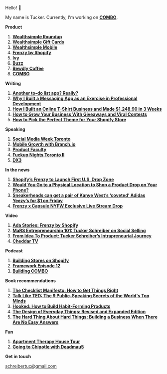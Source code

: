 Hello! 👋

My name is Tucker. Currently, I'm working on **[COMBO](https://joincombo.com/)**.

**Product**

1. **[Wealthsimple Roundup](https://www.wealthsimple.com/en-ca/magazine/news-roundup)**
2. **[Wealthsimple Gift Cards](https://www.wealthsimple.com/en-ca/magazine/data-gift-cards)**
3. **[Wealthsimple Mobile](https://www.wealthsimple.com/en-ca/magazine/news-mobile-update)**
4. **[Frenzy by Shopify](https://getfrenzy.co/)**
5. **[Ivy](https://getivy.co/)**
6. **[Buzz](https://www.linkedin.com/pulse/why-i-built-messaging-app-exercise-professional-tucker-schreiber/)**
7. **[Bewdly Coffee](https://uncrate.com/maple-bacon-smoked-coffee/)**
8. **[COMBO](https://www.joincombo.com/)**

**Writing**

1. **[Another to-do list app? Really?](https://blog.usejournal.com/another-to-do-list-app-really-15414c0ccadf)**
2. **[Why I Built a Messaging App as an Exercise in Professional Development](https://medium.com/@schreibertuc/why-i-built-a-messaging-app-as-an-exercise-in-professional-development-d173493b78df)**
3. **[How I Built an Online T-Shirt Business and Made $1,248.90 in 3 Weeks](https://www.shopify.ca/blog/50559813-how-i-built-an-online-t-shirt-business-and-made-1-248-90-in-3-weeks)**
4. **[How to Grow Your Business With Giveaways and Viral Contests](https://www.shopify.ca/blog/72726597-how-to-grow-your-business-with-giveaways-and-viral-contests)**
5. **[How to Pick the Perfect Theme for Your Shopify Store](https://www.shopify.ca/blog/64700741-how-to-pick-the-perfect-theme-for-your-shopify-store)**

**Speaking**

1. **[Social Media Week Toronto](https://www.socialmediaweektoronto.com/past-speakers/)**
2. **[Mobile Growth with Branch.io](https://events.mobilegrowth.org/events/details/branch-toronto-presents-mobile-growth-toronto-with-clover-flipd-rbc-ventures-and-wealthsimple-at-shopify/)**
3. **[Product Faculty](https://twitter.com/ProductFaculty/status/1028420068932239361)**
4. **[Fuckup Nights Toronto II](https://www.blogto.com/events/fuckup-nights-toronto-vol-ii/)**
5. **[DX3](https://betakit.com/five-things-we-learned-from-this-years-dx32016/)**

**In the news**

1. **[Shopify’s Frenzy to Launch First U.S. Drop Zone](https://wwd.com/fashion-news/fashion-scoops/shopifys-flash-sale-app-frenzy-to-launch-first-u-s-dropzone-with-antisocial-social-club-10907242/)**
2. **[Would You Go to a Physical Location to Shop a Product Drop on Your Phone?](https://fashionista.com/2017/06/shopify-frenzy-app-antisocial-social-club)**
3. **[Sneakerheads can get a pair of Kanye West’s ‘coveted’ Adidas Yeezy’s for $1 on Friday](https://www.cp24.com/news/sneakerheads-can-get-a-pair-of-kanye-west-s-coveted-adidas-yeezy-s-for-1-on-friday-1.3338311)**
4. **[Frenzy x Capsule NYFW Exclusive Live Stream Drop](https://hypebeast.com/2017/7/frenzy-capsule-liberty-fairs-exclusive-nyfw-live-stream-drops)**

**Video**

1. **[Ada Stories: Frenzy by Shopify](https://www.youtube.com/watch?v=qfSBnB9uVPA)**
2. **[MaRS Entrepreneurship 101: Tucker Schreiber on Social Selling](https://www.youtube.com/watch?v=xYmBs-G8QWM)**
3. **[From Idea To Product: Tucker Schreiber’s Intrapreneurial Journey](https://www.youtube.com/watch?v=a0uZIgau19k)**
4. **[Cheddar TV](https://vimeo.com/220647008)**

**Podcast**

1. **[Building Stores on Shopify](https://www.envision.io/blogs/ecommerce-pulse/89149633-ep-049-tucker-schreiber-on-what-its-like-to-work-at-shopify-while-starting-ecommerce-shops-on-the-side)**
2. **[Framework Episode 12](https://podcasts.apple.com/ca/podcast/episode-12-tucker-schreiber/id1373741352?i=1000445943434)**
3. **[Building COMBO](https://open.spotify.com/episode/2dk2hdmh1Pw7IUjISYPDtO?si=Z7T9uY2QRBKkd2_Qd1rRHA)**

**Book recommendations**

1. **[The Checklist Manifesto: How to Get Things Right](https://www.amazon.ca/gp/product/0312430000/ref=as_li_tl?ie=UTF8&camp=15121&creative=330641&creativeASIN=0312430000&linkCode=as2&tag=tuckerschre0c-20&linkId=6e2eae2e5aca5de485c8d742ad5ffb4c)**
2. **[Talk Like TED: The 9 Public-Speaking Secrets of the World's Top Minds](https://www.amazon.ca/gp/product/1250041120/ref=as_li_tl?ie=UTF8&camp=15121&creative=330641&creativeASIN=1250041120&linkCode=as2&tag=tuckerschre0c-20&linkId=7e5bb2d5b6da22b5f304fc4d2d29dceb)**
3. **[Hooked: How to Build Habit-Forming Products](https://www.amazon.ca/gp/product/0670069329/ref=as_li_tl?ie=UTF8&camp=15121&creative=330641&creativeASIN=0670069329&linkCode=as2&tag=tuckerschre0c-20&linkId=88ae405c51893c02e01122fc4cb0c882)**
4. **[The Design of Everyday Things: Revised and Expanded Edition](https://www.amazon.ca/gp/product/0465050654/ref=as_li_tl?ie=UTF8&camp=15121&creative=330641&creativeASIN=0465050654&linkCode=as2&tag=tuckerschre0c-20&linkId=c78b40fe6fce7253e6dbd65c32d900e7)**
5. **[The Hard Thing About Hard Things: Building a Business When There Are No Easy Answers](https://www.amazon.ca/gp/product/0062273205/ref=as_li_tl?ie=UTF8&camp=15121&creative=330641&creativeASIN=0062273205&linkCode=as2&tag=tuckerschre0c-20&linkId=e2f76bf4322462e320c50a619624b690)**

**Fun**

1. **[Apartment Therapy House Tour](https://www.apartmenttherapy.com/house-tour-a-minimal-modern-bright-toronto-loft-241273)**
2. **[Going to Chipotle with Deadmau5](https://www.cbc.ca/news/canada/toronto/deadmau5-finds-2-fares-in-stint-as-uber-driver-1.2763356)**

**Get in touch**

schreibertuc@gmail.com
